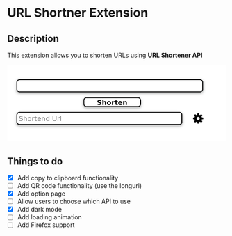 # URL Shortner Extension

## Description

This extension allows you to shorten URLs using **URL Shortener API**

![images](./img.png)

## Things to do

- [X] Add copy to clipboard functionality
- [ ] Add QR code functionality (use the  longurl)
- [X] Add option page
- [ ] Allow users to choose which API to use
- [X] Add dark mode
- [ ] Add loading animation
- [ ] Add Firefox support